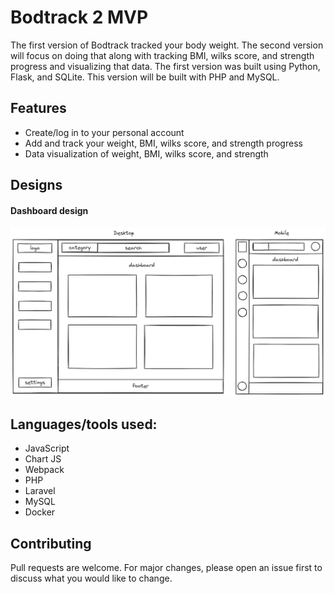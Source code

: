 # Bodtrack 2 MVP

The first version of Bodtrack tracked your body weight. The second version will focus on doing that along with tracking BMI, wilks score, and strength progress and visualizing that data. The first version was built using Python, Flask, and SQLite. This version will be built with PHP and MySQL.

## Features

- Create/log in to your personal account
- Add and track your weight, BMI, wilks score, and strength progress
- Data visualization of weight, BMI, wilks score, and strength

## Designs

#### Dashboard design

![Dashboard Design](./designs/dashboard-design.png)


## Languages/tools used:

- JavaScript
- Chart JS
- Webpack
- PHP
- Laravel
- MySQL
- Docker

## Contributing

Pull requests are welcome. For major changes, please open an issue first to discuss what you would like to change.